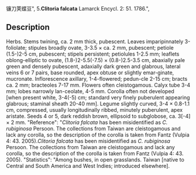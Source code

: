 镰刀荚蝶豆",
5.**Clitoria falcata** Lamarck Encycl. 2: 51. 1786.",

## Description
Herbs. Stems twining, ca. 2 mm thick, pubescent. Leaves imparipinnately 3-foliolate; stipules broadly ovate, 3-3.5 × ca. 2 mm, pubescent; petiole (1.5-)2-5 cm, pubescent; stipels persistent; petiolules 1-2.5 mm; leaflets oblong-elliptic to ovate, (1.8-)2-5.5(-7.5) × (0.8-)2.5-3.5 cm, abaxially pale green and densely pubescent, adaxially dark green and glabrous, lateral veins 6 or 7 pairs, base rounded, apex obtuse or slightly emar-ginate, mucronate. Inflorescence axillary, 1-4-flowered; pedun-cle 2-15 cm; bracts ca. 2 mm; bracteoles 7-17 mm. Flowers often cleistogamous. Calyx tube 3-4 mm; lobes narrowly lan-ceolate, 4-5 mm. Corolla often not developed [when present white, 3-4(-5) cm; standard very finely puberulent appearing glabrous; staminal sheath 20-40 mm]. Legume slightly curved, 3-4 × 0.8-1.1 cm, compressed, usually longitudinally ribbed, minutely puberulent, apex aristate. Seeds 4 or 5, dark reddish brown, ellipsoid to subglobose, ca. 3[-4] × 2 mm.
  "Reference": "*Clitoria falcata* has been misidentified as *C. rubiginosa* Persoon. The collections from Taiwan are cleistogamous and lack any corolla, so the description of the corolla is taken from Fantz (Vulpia 4: 43. 2005).*Clitoria falcata* has been misidentified as *C. rubiginosa* Persoon. The collections from Taiwan are cleistogamous and lack any corolla, so the description of the corolla is taken from Fantz (Vulpia 4: 43. 2005).
  "Statistics": "Among bushes, in open grasslands. Taiwan [native to Central and South America and West Indies; introduced elsewhere].
